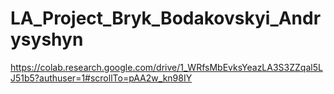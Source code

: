 # LA_Project_Bryk_Bodakovskyi_Andrysyshyn
https://colab.research.google.com/drive/1_WRfsMbEvksYeazLA3S3ZZqal5LJ51b5?authuser=1#scrollTo=pAA2w_kn98IY
